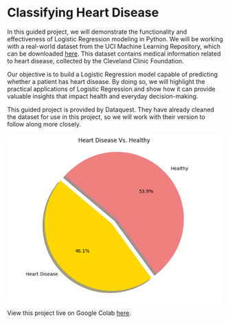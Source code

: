 # Classifying Heart Disease
In this guided project, we will demonstrate the functionality and effectiveness of Logistic Regression modeling in Python. We will be working with a real-world dataset from the UCI Machine Learning Repository, which can be downloaded [here](https://archive.ics.uci.edu/dataset/45/heart+disease). This dataset contains medical information related to heart disease, collected by the Cleveland Clinic Foundation.

Our objective is to build a Logistic Regression model capable of predicting whether a patient has heart disease. By doing so, we will highlight the practical applications of Logistic Regression and show how it can provide valuable insights that impact health and everyday decision-making.

This guided project is provided by Dataquest. They have already cleaned the dataset for use in this project, so we will work with their version to follow along more closely.

[![Healthy Vs. Unhealthy Data](healthy_unhealthy.png)](https://colab.research.google.com/drive/1TkabAGo13-ckZMl9jdhP--318e4soAuK?usp=sharing)

View this project live on Google Colab [here](https://colab.research.google.com/drive/1TkabAGo13-ckZMl9jdhP--318e4soAuK?usp=sharing).
